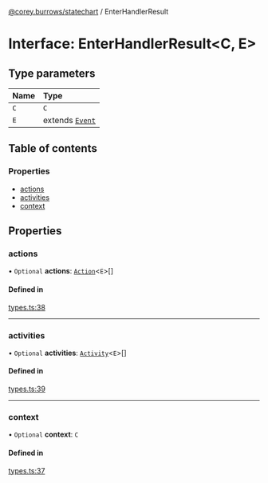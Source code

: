 [@corey.burrows/statechart](../README.md) / EnterHandlerResult

# Interface: EnterHandlerResult<C, E\>

## Type parameters

| Name | Type |
| :------ | :------ |
| `C` | `C` |
| `E` | extends [`Event`](Event.md) |

## Table of contents

### Properties

- [actions](EnterHandlerResult.md#actions)
- [activities](EnterHandlerResult.md#activities)
- [context](EnterHandlerResult.md#context)

## Properties

### actions

• `Optional` **actions**: [`Action`](../README.md#action)<`E`\>[]

#### Defined in

[types.ts:38](https://github.com/burrows/statechart/blob/a7b3e7e/src/types.ts#L38)

___

### activities

• `Optional` **activities**: [`Activity`](Activity.md)<`E`\>[]

#### Defined in

[types.ts:39](https://github.com/burrows/statechart/blob/a7b3e7e/src/types.ts#L39)

___

### context

• `Optional` **context**: `C`

#### Defined in

[types.ts:37](https://github.com/burrows/statechart/blob/a7b3e7e/src/types.ts#L37)
